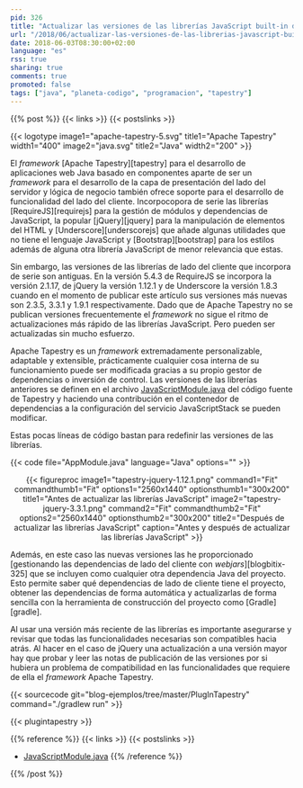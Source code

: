 ```yaml
---
pid: 326
title: "Actualizar las versiones de las librerías JavaScript built-in de Apache Tapestry"
url: "/2018/06/actualizar-las-versiones-de-las-librerias-javascript-built-in-de-apache-tapestry/"
date: 2018-06-03T08:30:00+02:00
language: "es"
rss: true
sharing: true
comments: true
promoted: false
tags: ["java", "planeta-codigo", "programacion", "tapestry"]
---
```


{{% post %}}
{{< links >}}
{{< postslinks >}}

{{< logotype image1="apache-tapestry-5.svg" title1="Apache Tapestry" width1="400" image2="java.svg" title2="Java" width2="200" >}}

El _framework_ [Apache Tapestry][tapestry] para el desarrollo de aplicaciones web Java basado en componentes aparte de ser un _framework_ para el desarrollo de la capa de presentación del lado del servidor y lógica de negocio también ofrece soporte para el desarrollo de funcionalidad del lado del cliente. Incorpocopora de serie las librerías [RequireJS][requirejs] para la gestión de módulos y dependencias de JavaScript, la popular [jQuery][jquery] para la manipulación de elementos del HTML y [Underscore][underscorejs] que añade algunas utilidades que no tiene el lenguaje JavaScript y [Bootstrap][bootstrap] para los estilos además de alguna otra librería JavaScript de menor relevancia que estas.

Sin embargo, las versiones de las librerías de lado del cliente que incorpora de serie son antiguas. En la versión 5.4.3 de RequireJS se incorpora la versión 2.1.17, de jQuery la versión 1.12.1 y de Underscore la versión 1.8.3 cuando en el momento de publicar este artículo sus versiones más nuevas son 2.3.5, 3.3.1 y 1.9.1 respectivamente. Dado que de Apache Tapestry no se publican versiones frecuentemente el _framework_ no sigue el ritmo de actualizaciones más rápido de las librerías JavaScript. Pero pueden ser actualizadas sin mucho esfuerzo.

Apache Tapestry es un _framework_ extremadamente personalizable, adaptable y extensible, prácticamente cualquier cosa interna de su funcionamiento puede ser modificada gracias a su propio gestor de dependencias o inversión de control. Las versiones de las librerías anteriores se definen en el archivo [JavaScriptModule.java](https://git1-us-west.apache.org/repos/asf?p=tapestry-5.git;a=blob;f=tapestry-core/src/main/java/org/apache/tapestry5/modules/JavaScriptModule.java;h=68fcfc81546a49469cd153ea1e58026549718f61;hb=85cc611fbad4a3574664b33ce9adf614b4f0fe07) del código fuente de Tapestry y haciendo una contribución en el contenedor de dependencias a la configuración del servicio JavaScriptStack se pueden modificar.

Estas pocas líneas de código bastan para redefinir las versiones de las librerías.

{{< code file="AppModule.java" language="Java" options="" >}}

<div class="media" style="text-align: center;">
    {{< figureproc
        image1="tapestry-jquery-1.12.1.png" command1="Fit" commandthumb1="Fit" options1="2560x1440" optionsthumb1="300x200" title1="Antes de actualizar las librerías JavaScript"
        image2="tapestry-jquery-3.3.1.png" command2="Fit" commandthumb2="Fit" options2="2560x1440" optionsthumb2="300x200" title2="Después de actualizar las librerías JavaScript"
        caption="Antes y después de actualizar las librerías JavaScript" >}}
</div>

Además, en este caso las nuevas versiones las he proporcionado [gestionando las dependencias de lado del cliente con _webjars_][blogbitix-325] que se incluyen como cualquier otra dependencia Java del proyecto. Esto permite saber qué dependencias de lado de cliente tiene el proyecto, obtener las dependencias de forma automática y actualizarlas de forma sencilla con la herramienta de construcción del proyecto como [Gradle][gradle].

Al usar una versión más reciente de las librerías es importante asegurarse y revisar que todas las funcionalidades necesarias son compatibles hacia atrás. Al hacer en el caso de jQuery una actualización a una versión mayor hay que probar y leer las notas de publicación de las versiones por si hubiera un problema de compatibilidad en las funcionalidades que requiere de ella el _framework_ Apache Tapestry.

{{< sourcecode git="blog-ejemplos/tree/master/PlugInTapestry" command="./gradlew run" >}}

{{< plugintapestry >}}

{{% reference %}}
{{< links >}}
{{< postslinks >}}
* [JavaScriptModule.java](https://git1-us-west.apache.org/repos/asf?p=tapestry-5.git;a=blob;f=tapestry-core/src/main/java/org/apache/tapestry5/modules/JavaScriptModule.java;h=68fcfc81546a49469cd153ea1e58026549718f61;hb=85cc611fbad4a3574664b33ce9adf614b4f0fe07)
{{% /reference %}}

{{% /post %}}
